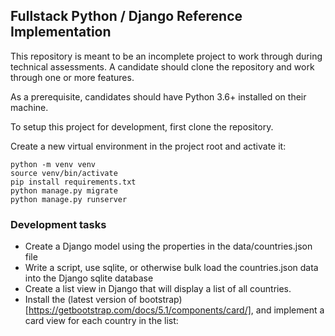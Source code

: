 ## Fullstack Python / Django Reference Implementation

This repository is meant to be an incomplete project to work through
during technical assessments. A candidate should clone the repository and
work through one or more features.

As a prerequisite, candidates should have Python 3.6+ installed on their machine.

To setup this project for development, first clone the repository.

Create a new virtual environment in the project root and activate it:

    python -m venv venv
    source venv/bin/activate
    pip install requirements.txt
    python manage.py migrate
    python manage.py runserver

### Development tasks

* Create a Django model using the properties in the data/countries.json file
* Write a script, use sqlite, or otherwise bulk load the countries.json data into the Django sqlite database
* Create a list view in Django that will display a list of all countries.
* Install the (latest version of bootstrap)[https://getbootstrap.com/docs/5.1/components/card/], and implement a card view for each country in the list: 
